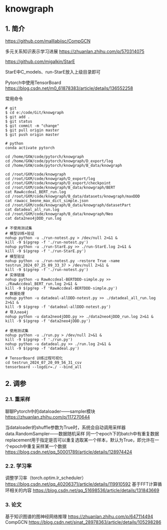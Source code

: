 # knowgraph 


## 1. 简介

https://github.com/malllabiisc/CompGCN

多元关系知识表示学习进展
https://zhuanlan.zhihu.com/p/570314075

https://github.com/migalkin/StarE

StarE中C_models、run-StarE放入上级目录即可

Pytorch中使用TensorBoard
https://blog.csdn.net/m0_61878383/article/details/136552258


常用命令
```
# git
$ cd e:/code/Git/knowgraph
$ git add .
$ git status
$ git commit -m "change"
$ git pull origin master
$ git push origin master

# python
conda activate pytorch

cd /home/GXW/code/pytorch/knowgraph
cd /home/GXW/code/pytorch/knowgraph/D_export/log
cd /home/GXW/code/pytorch/knowgraph/B_data/knowgraph

cd /root/GXM/code/knowgraph
cd /root/GXM/code/knowgraph/D_export/log
cd /root/GXM/code/knowgraph/D_export/checkpoint
cd /root/GXM/code/knowgraph/B_data/knowgraph/BERT
cat RawAccdeal_BERT_run.log
cd /root/GXM/code/knowgraph/B_data/datasets/knowgraph/maxDDD
cat rawacc_beone_max_dict_simple.json
cd /root/GXM/code/knowgraph/B_data/knowgraph/datasetPart
cat datadeal_all_run.log
cd /root/GXM/code/knowgraph/B_data/knowgraph/Neo
cat data2neo4jDDD_run.log

# 不使用测试集
# 模型训练+验证
nohup python -u ./run-notest.py > /dev/null 2>&1 &
kill -9 $(pgrep -f './run-notest.py')
nohup python -u ./run-StarE.py >> ./run-StarE.log 2>&1 &
kill -9 $(pgrep -f './run-StarE.py')
# 模型验证
nohup python -u ./run-notest.py -restore True -name testrun_2024_07_25_09_33_37 > /dev/null 2>&1 &
kill -9 $(pgrep -f './run-notest.py')
# 实体链接
nohup python -u RawAccdeal-BERTDDD-simple.py >> ./RawAccdeal_BERT_run.log 2>&1 &
kill -9 $(pgrep -f 'RawAccdeal-BERTDDD-simple.py')
# 数据处理
nohup python -u datadeal-allDDD-notest.py >> ./datadeal_all_run.log 2>&1 &
kill -9 $(pgrep -f 'datadeal-allDDD-notest.py')
# 导入neo4j
nohup python -u data2neo4jDDD.py >> ./data2neo4jDDD_run.log 2>&1 &
kill -9 $(pgrep -f 'data2neo4jDDD.py')

# 使用测试集
nohup python -u ./run.py > /dev/null 2>&1 &
kill -9 $(pgrep -f './run.py')
nohup python -u datadeal.py >> ./run.log 2>&1 &
kill -9 $(pgrep -f 'datadeal.py')

# TensorBoard 训练过程可视化
cd testrun_2024_07_20_09_56_31_csv
tensorboard --logdir=./ --bind_all
```

## 2. 调参

### 2.1. 重采样

聊聊Pytorch中的dataloader——sampler模块
https://zhuanlan.zhihu.com/p/117270644

当dataloader的shuffle参数为True时，系统会自动调用采样器data.RandomSampler——数据随机采样
同一个epoch下的batch中有重复数据
replacement用于指定是否可以重复选取某一个样本，默认为True，即允许在一个epoch中重复采样某一个数据
https://blog.csdn.net/qq_50001789/article/details/128974424

### 2.2. 学习率

调整学习率（torch.optim.lr_scheduler）
https://blog.csdn.net/qq_40206371/article/details/119910592
基于FFT计算循环相关的内容
https://blog.csdn.net/qq_51698536/article/details/131843669


### 3. 论文
基于知识图谱的图神经网络推理
https://zhuanlan.zhihu.com/p/647114494
CompGCN
https://blog.csdn.net/sinat_28978363/article/details/105298286